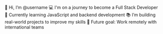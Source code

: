 👋 Hi, I’m @username
💻 I'm on a journey to become a Full Stack Developer
🌱 Currently learning JavaScript and backend development
📚 I’m building real-world projects to improve my skills
🚀 Future goal: Work remotely with international teams
